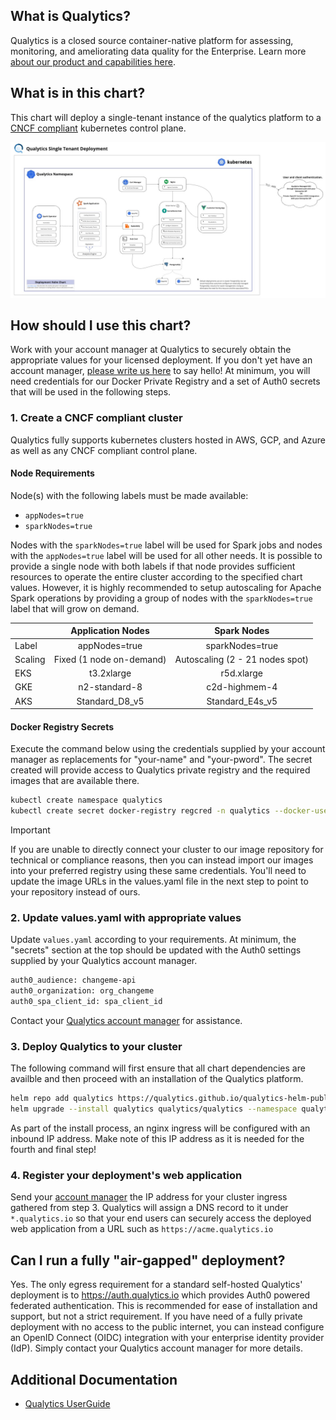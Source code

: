 ## What is Qualytics?

Qualytics is a closed source container-native platform for assessing, monitoring, and ameliorating data quality for the Enterprise. Learn more [about our product and capabilities here](https://qualytics.co/product/).

## What is in this chart?

This chart will deploy a single-tenant instance of the qualytics platform to a [CNCF compliant](https://www.cncf.io/certification/software-conformance/) kubernetes control plane.

![Deployment Architecture](/deployment_arch_diagram.jpg)

## How should I use this chart?

Work with your account manager at Qualytics to securely obtain the appropriate values for your licensed deployment. If you don't yet have an account manager, [please write us here](mailto://hello@qualytics.co) to say hello! At minimum, you will need credentials for our Docker Private Registry and a set of Auth0 secrets that will be used in the following steps.

### 1. Create a CNCF compliant cluster

Qualytics fully supports kubernetes clusters hosted in AWS, GCP, and Azure as well as any CNCF compliant control plane.

#### Node Requirements

Node(s) with the following labels must be made available:
- `appNodes=true`
- `sparkNodes=true`

Nodes with the `sparkNodes=true` label will be used for Spark jobs and nodes with the `appNodes=true` label will be used for all other needs.  It is possible to provide a single node with both labels if that node provides sufficient resources to operate the entire cluster according to the specified chart values.  However, it is highly recommended to setup autoscaling for Apache Spark operations by providing a group of nodes with the `sparkNodes=true` label that will grow on demand.

|          |          Application Nodes          |                  Spark Nodes                    |
|----------|:-----------------------------------:|:-----------------------------------------------:|
| Label    | appNodes=true                       | sparkNodes=true                                 |
| Scaling  | Fixed (1 node on-demand)            | Autoscaling (2 - 21 nodes spot)                 |
| EKS      | t3.2xlarge                          | r5d.xlarge                                      |
| GKE      | n2-standard-8                       | c2d-highmem-4                                   |
| AKS      | Standard_D8_v5                      | Standard_E4s_v5                                 |

#### Docker Registry Secrets

Execute the command below using the credentials supplied by your account manager as replacements for "your-name" and "your-pword". The secret created will provide access to Qualytics private registry and the required images that are available there.

```bash
kubectl create namespace qualytics
kubectl create secret docker-registry regcred -n qualytics --docker-username=qualyticsread --docker-password=<token>
```

> [!IMPORTANT]
> If you are unable to directly connect your cluster to our image repository for technical or compliance reasons, then you can instead import our images into your preferred registry using these same credentials. You'll need to update the image URLs in the values.yaml file in the next step to point to your repository instead of ours.


### 2. Update values.yaml with appropriate values

Update `values.yaml` according to your requirements. At minimum, the "secrets" section at the top should be updated with the Auth0 settings supplied by your Qualytics account manager.

```bash
auth0_audience: changeme-api
auth0_organization: org_changeme
auth0_spa_client_id: spa_client_id
```

Contact your [Qualytics account manager](mailto://hello@qualytics.co) for assistance.

### 3. Deploy Qualytics to your cluster

The following command will first ensure that all chart dependencies are availble and then proceed with an installation of the Qualytics platform.

```bash
helm repo add qualytics https://qualytics.github.io/qualytics-helm-public
helm upgrade --install qualytics qualytics/qualytics --namespace qualytics --create-namespace -f values.yaml
```

As part of the install process, an nginx ingress will be configured with an inbound IP address. Make note of this IP address as it is needed for the fourth and final step!

### 4. Register your deployment's web application

Send your [account manager](mailto://hello@qualytics.co) the IP address for your cluster ingress gathered from step 3. Qualytics will assign a DNS record to it under `*.qualytics.io` so that your end users can securely access the deployed web application from a URL such as `https://acme.qualytics.io`

## Can I run a fully "air-gapped" deployment?

Yes. The only egress requirement for a standard self-hosted Qualytics' deployment is to https://auth.qualytics.io which provides Auth0 powered federated authentication. This is recommended for ease of installation and support, but not a strict requirement. If you have need of a fully private deployment with no access to the public internet, you can instead configure an OpenID Connect (OIDC) integration with your enterprise identity provider (IdP). Simply contact your Qualytics account manager for more details.

## Additional Documentation

- [Qualytics UserGuide](https://qualytics.github.io/userguide/)
